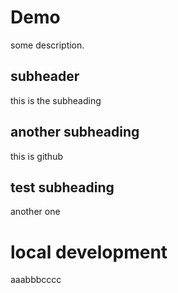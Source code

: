 # Demo
some description.

## subheader
this is the subheading
## another subheading
this is github
## test subheading
another one

# local development
aaabbbcccc
